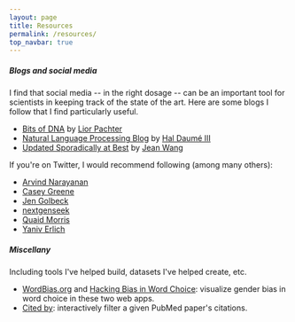```yaml
---
layout: page
title: Resources
permalink: /resources/
top_navbar: true
---
```


##### Blogs and social media

I find that social media -- in the right dosage -- can be an important tool for scientists in keeping track of the state of the art. Here are some blogs I follow that I find particularly useful.

* [Bits of DNA](https://liorpachter.wordpress.com/) by [Lior Pachter](https://pachterlab.github.io/index.html)
* [Natural Language Processing Blog](https://nlpers.blogspot.com/) by [Hal Daumé III](https://www.umiacs.umd.edu/~hal/)
* [Updated Sporadically at Best](https://jxyzabc.blogspot.com/) by [Jean Wang](https://www.cs.cmu.edu/~jyang2/index.html)

If you're on Twitter, I would recommend following (among many others):

* [Arvind Narayanan](https://twitter.com/random_walker)
* [Casey Greene](https://twitter.com/GreeneScientist)
* [Jen Golbeck](https://twitter.com/jengolbeck)
* [nextgenseek](https://twitter.com/nextgenseek)
* [Quaid Morris](https://twitter.com/quaidmorris)
* [Yaniv Erlich](https://twitter.com/erlichya)

##### Miscellany
Including tools I've helped build, datasets I've helped create, etc.

* [WordBias.org](http://wordbias.org) and [Hacking Bias in Word Choice](https://mdml.github.io/hacking-bias-in-word-choice): visualize gender bias in word choice in these two web apps.
* [Cited by](https://mdml.github.io/cited-by): interactively filter a given PubMed paper's citations.
